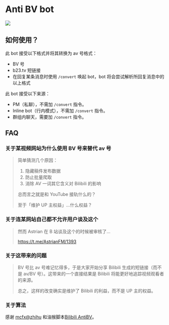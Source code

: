 # Anti BV bot

[![](https://img.shields.io/badge/Telegram-%40antibvbot-blue.svg)](https://t.me/antibvbot)

## 如何使用？

此 bot 接受以下格式并将其转换为 av 号格式：

- BV 号
- b23.tv 短链接
- 在回复某条消息时使用 `/convert` 唤起 bot，bot 将会尝试解析所回复消息中的以上格式

此 bot 接受以下来源：

- PM（私聊），不需加 `/convert` 指令。
- Inline bot（行内模式），不需加 `/convert` 指令。
- 群组内聊天，需要加 `/convert` 指令。

## FAQ

### 关于某视频网站为什么使用 BV 号来替代 av 号

> 简单猜测几个原因：
>
> 1. 隐藏稿件发布数据
> 2. 防止批量爬取
> 3. 消除 AV 一词其它含义对 Bilibili 的影响
>
> 总而言之就是和 YouTube 接轨什么的？
>
> 至于「维护 UP 主权益」...什么权益？

### 关于连某网站自己都不允许用户谈及这个

> 然而 Astrian 在 B 站谈及这个的时候被审核了…
>
> https://t.me/AstrianFM/1393

### 关于这带来的问题

> BV 号比 av 号难记忆得多，于是大家开始分享 Bilibili 生成的短链接（而不是 av/BV 号）。这带来的一个直接结果是 Bilibili 将能更好地追踪视频观看者的来源。
>
> 总之，这样的改变确实是维护了 Bilibili 的利益，而不是 UP 主的权益。

### 关于算法

感谢 [mcfx@zhihu](https://www.zhihu.com/question/381784377/answer/109943878) 和油猴脚本[Bilibili AntiBV](https://greasyfork.org/zh-CN/scripts/398499-bilibili-antibv)。
